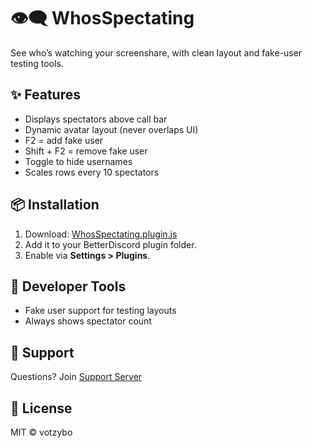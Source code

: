 # 👁️‍🗨️ WhosSpectating

See who’s watching your screenshare, with clean layout and fake-user testing tools.

## ✨ Features

- Displays spectators above call bar
- Dynamic avatar layout (never overlaps UI)
- F2 = add fake user
- Shift + F2 = remove fake user
- Toggle to hide usernames
- Scales rows every 10 spectators

## 📦 Installation

1. Download:
   [WhosSpectating.plugin.js](https://votzybo.github.io/BetterDiscord-Plugins/WhosSpectating.plugin.js)
2. Add it to your BetterDiscord plugin folder.
3. Enable via **Settings > Plugins**.

## 🧪 Developer Tools

- Fake user support for testing layouts
- Always shows spectator count

## 💬 Support

Questions? Join [Support Server](https://discord.gg/kQfQdg3JgD)

## 🧾 License

MIT © votzybo
